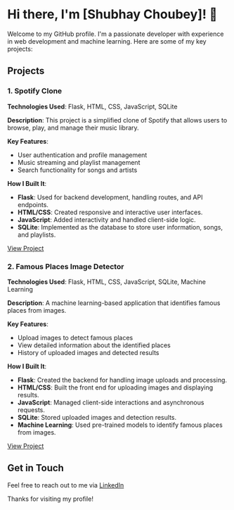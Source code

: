 # Hi there, I'm [Shubhay Choubey]! 👋

Welcome to my GitHub profile. I'm a passionate developer with experience in web development and machine learning. Here are some of my key projects:

## Projects

### 1. Spotify Clone

**Technologies Used**: Flask, HTML, CSS, JavaScript, SQLite

**Description**: This project is a simplified clone of Spotify that allows users to browse, play, and manage their music library.

**Key Features**:
- User authentication and profile management
- Music streaming and playlist management
- Search functionality for songs and artists

**How I Built It**:
- **Flask**: Used for backend development, handling routes, and API endpoints.
- **HTML/CSS**: Created responsive and interactive user interfaces.
- **JavaScript**: Added interactivity and handled client-side logic.
- **SQLite**: Implemented as the database to store user information, songs, and playlists.

[View Project](https://github.com/vynx1/spotifyBackend)


### 2. Famous Places Image Detector

**Technologies Used**: Flask, HTML, CSS, JavaScript, SQLite, Machine Learning

**Description**: A machine learning-based application that identifies famous places from images.

**Key Features**:
- Upload images to detect famous places
- View detailed information about the identified places
- History of uploaded images and detected results

**How I Built It**:
- **Flask**: Created the backend for handling image uploads and processing.
- **HTML/CSS**: Built the front end for uploading images and displaying results.
- **JavaScript**: Managed client-side interactions and asynchronous requests.
- **SQLite**: Stored uploaded images and detection results.
- **Machine Learning**: Used pre-trained models to identify famous places from images.

[View Project]([https://github.com/yourusername/famous-places-detector](https://github.com/Harkirat47/BackendTri3))

## Get in Touch

Feel free to reach out to me via [LinkedIn]([https://www.linkedin.com/in/yourlinkedin](https://www.linkedin.com/in/shubhay-choubey-17b78a272/)) 

Thanks for visiting my profile!
